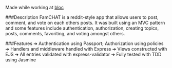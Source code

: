 Made while working at [bloc](www.bloc.io)

###Description
FamCHAT is a reddit-style app that allows users to post,
comment, and vote on each others posts. It was built using an
MVC pattern and some features include authentication,
authorization, creating topics, posts, comments, favoriting,
and voting amongst others.

###Features
➔ Authentication using Passport; Authorization using policies
➔ Handlers and middleware handled with Express
➔ Views constructed with EJS
➔ All entries validated with express-validator
➔ Fully tested with TDD using Jasmine
